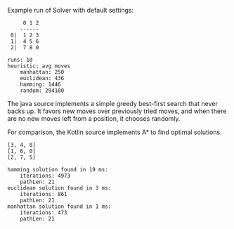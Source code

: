 Example run of Solver with default settings:

```
     0 1 2
    ------
 0|  1 2 3
 1|  4 5 6
 2|  7 8 0

runs: 10
heuristic: avg moves
	manhattan: 250
	euclidean: 436
	hamming: 1446
	random: 294180
```

The java source implements a simple greedy best-first search that never backs up. 
It favors new moves over previously tried moves, and when there are no new moves left from a position, it chooses randomly.

For comparison, the Kotlin source implements A* to find optimal solutions.

```
[3, 4, 8]
[1, 6, 0]
[2, 7, 5]

hamming solution found in 19 ms:
	iterations: 4973
	pathLen: 21
euclidean solution found in 3 ms:
	iterations: 861
	pathLen: 21
manhattan solution found in 1 ms:
	iterations: 473
	pathLen: 21
```
